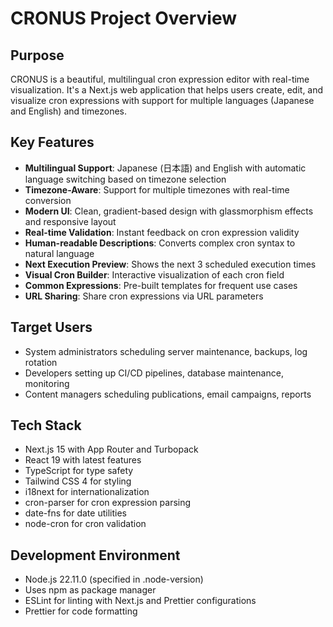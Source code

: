 # CRONUS Project Overview

## Purpose
CRONUS is a beautiful, multilingual cron expression editor with real-time visualization. It's a Next.js web application that helps users create, edit, and visualize cron expressions with support for multiple languages (Japanese and English) and timezones.

## Key Features
- **Multilingual Support**: Japanese (日本語) and English with automatic language switching based on timezone selection
- **Timezone-Aware**: Support for multiple timezones with real-time conversion
- **Modern UI**: Clean, gradient-based design with glassmorphism effects and responsive layout
- **Real-time Validation**: Instant feedback on cron expression validity
- **Human-readable Descriptions**: Converts complex cron syntax to natural language
- **Next Execution Preview**: Shows the next 3 scheduled execution times
- **Visual Cron Builder**: Interactive visualization of each cron field
- **Common Expressions**: Pre-built templates for frequent use cases
- **URL Sharing**: Share cron expressions via URL parameters

## Target Users
- System administrators scheduling server maintenance, backups, log rotation
- Developers setting up CI/CD pipelines, database maintenance, monitoring
- Content managers scheduling publications, email campaigns, reports

## Tech Stack
- Next.js 15 with App Router and Turbopack
- React 19 with latest features
- TypeScript for type safety
- Tailwind CSS 4 for styling
- i18next for internationalization
- cron-parser for cron expression parsing
- date-fns for date utilities
- node-cron for cron validation

## Development Environment
- Node.js 22.11.0 (specified in .node-version)
- Uses npm as package manager
- ESLint for linting with Next.js and Prettier configurations
- Prettier for code formatting
